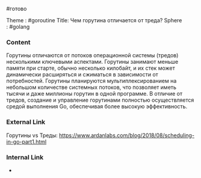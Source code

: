 #готово 

Theme : #goroutine
Title: Чем горутина отличается от треда?
Sphere : #golang

### Content

Горутины отличаются от потоков операционной системы (тредов) несколькими ключевыми аспектами. Горутины занимают меньше памяти при старте, обычно несколько килобайт, и их стек может динамически расширяться и сжиматься в зависимости от потребностей. Горутины планируются мультиплексированием на небольшом количестве системных потоков, что позволяет иметь тысячи и даже миллионы горутин в одной программе. В отличие от тредов, создание и управление горутинами полностью осуществляется средой выполнения Go, обеспечивая более высокую эффективность.

### External Link

Горутины vs Треды: https://www.ardanlabs.com/blog/2018/08/scheduling-in-go-part1.html

### Internal Link

- 
